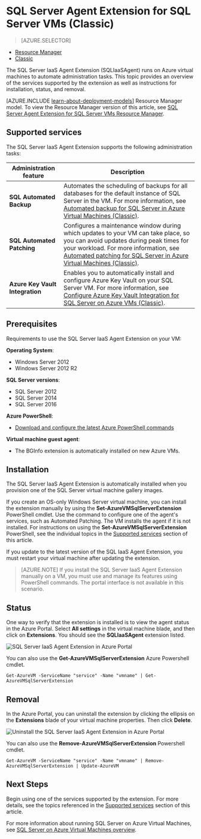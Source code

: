<properties
	pageTitle="SQL Server Agent Extension for SQL Server VMs (Classic) | Microsoft Azure"
	description="This topic describes how to manage the SQL Server agent extension, which automates specific SQL Server administration tasks. These include Automated Backup, Automated Patching, and Azure Key Vault Integration. This topic uses the classic deployment mode."
	services="virtual-machines-windows"
	documentationCenter=""
	authors="rothja"
	manager="jhubbard"
	editor=""
	tags="azure-service-management"/>

<tags
	ms.service="virtual-machines-windows"
	ms.date="05/16/2016"
	wacn.date=""/>

# SQL Server Agent Extension for SQL Server VMs (Classic)

> [AZURE.SELECTOR]
- [Resource Manager](/documentation/articles/virtual-machines-windows-sql-server-agent-extension/)
- [Classic](/documentation/articles/virtual-machines-windows-classic-sql-server-agent-extension/)

The SQL Server IaaS Agent Extension (SQLIaaSAgent) runs on Azure virtual machines to automate administration tasks. This topic provides an overview of the services supported by the extension as well as instructions for installation, status, and removal.

[AZURE.INCLUDE [learn-about-deployment-models](../includes/learn-about-deployment-models-classic-include.md)] Resource Manager model. To view the Resource Manager version of this article, see [SQL Server Agent Extension for SQL Server VMs Resource Manager](/documentation/articles/virtual-machines-windows-sql-server-agent-extension/).

## Supported services

The SQL Server IaaS Agent Extension supports the following administration tasks:

| Administration feature | Description |
|---------------------|-------------------------------|
| **SQL Automated Backup** | Automates the scheduling of backups for all databases for the default instance of SQL Server in the VM. For more information, see [Automated backup for SQL Server in Azure Virtual Machines (Classic)](/documentation/articles/virtual-machines-windows-classic-sql-automated-backup/).|
| **SQL Automated Patching** | Configures a maintenance window during which updates to your VM can take place, so  you can avoid updates during peak times for your workload. For more information, see [Automated patching for SQL Server in Azure Virtual Machines (Classic)](/documentation/articles/virtual-machines-windows-classic-sql-automated-patching/).|
| **Azure Key Vault Integration** | Enables you to automatically install and configure Azure Key Vault on your SQL Server VM. For more information, see [Configure Azure Key Vault Integration for SQL Server on Azure VMs (Classic)](/documentation/articles/virtual-machines-windows-classic-ps-sql-keyvault/).|

## Prerequisites

Requirements to use the SQL Server IaaS Agent Extension on your VM:

**Operating System**:

- Windows Server 2012
- Windows Server 2012 R2

**SQL Server versions**:

- SQL Server 2012
- SQL Server 2014
- SQL Server 2016

**Azure PowerShell**:

- [Download and configure the latest Azure PowerShell commands](/documentation/articles/powershell-install-configure/)

**Virtual machine guest agent**:

- The BGInfo extension is automatically installed on new Azure VMs.

## Installation

The SQL Server IaaS Agent Extension is automatically installed when you provision one of the SQL Server virtual machine gallery images.

If you create an OS-only Windows Server virtual machine, you can install the extension manually by using the **Set-AzureVMSqlServerExtension** PowerShell cmdlet. Use the command to configure one of the agent's services, such as Automated Patching. The VM installs the agent if it is not installed. For instructions on using the **Set-AzureVMSqlServerExtension** PowerShell, see the individual topics in the [Supported services](#supported-services) section of this article.

If you update to the latest version of the SQL IaaS Agent Extension, you must restart your virtual machine after updating the extension.

>[AZURE.NOTE] If you install the SQL Server IaaS Agent Extension manually on a VM, you must use and manage its features using PowerShell commands. The portal interface is not available in this scenario.

## Status

One way to verify that the extension is installed is to view the agent status in the Azure Portal. Select **All settings** in the virtual machine blade, and then click on **Extensions**. You should see the **SQLIaaSAgent** extension listed.

![SQL Server IaaS Agent Extension in Azure Portal](./media/virtual-machines-windows-classic-sql-server-agent-extension/azure-sql-server-iaas-agent-portal.png)

You can also use the **Get-AzureVMSqlServerExtension** Azure Powershell cmdlet.

	Get-AzureVM -ServiceName "service" -Name "vmname" | Get-AzureVMSqlServerExtension

## Removal   

In the Azure Portal, you can uninstall the extension by clicking the ellipsis on the **Extensions** blade of your virtual machine properties. Then click **Delete**.

![Uninstall the SQL Server IaaS Agent Extension in Azure Portal](./media/virtual-machines-windows-classic-sql-server-agent-extension/azure-sql-server-iaas-agent-uninstall.png)

You can also use the **Remove-AzureVMSqlServerExtension** Powershell cmdlet.

	Get-AzureVM -ServiceName "service" -Name "vmname" | Remove-AzureVMSqlServerExtension | Update-AzureVM

## Next Steps

Begin using one of the services supported by the extension. For more details, see the topics referenced in the [Supported services](#supported-services) section of this article.

For more information about running SQL Server on Azure Virtual Machines, see [SQL Server on Azure Virtual Machines overview](/documentation/articles/virtual-machines-windows-sql-server-iaas-overview/).
